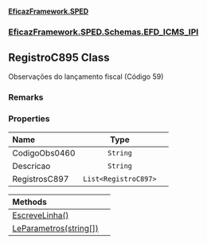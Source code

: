 #### [EficazFramework.SPED](EficazFrameworkSPED.md 'EficazFramework SPED')
### [EficazFramework.SPED.Schemas.EFD_ICMS_IPI](EficazFramework.SPED.Schemas.EFD_ICMS_IPI.md 'EficazFramework.SPED.Schemas.EFD_ICMS_IPI')

## RegistroC895 Class

Observações do lançamento fiscal (Código 59)

### Remarks
### Properties

| Name | Type | |
| :--- | :---: | :--- |
| CodigoObs0460 | `String` |  |
| Descricao | `String` |  |
| RegistrosC897 | `List<RegistroC897>` |  |

| Methods | |
| :--- | :--- |
| [EscreveLinha()](EficazFramework.SPED.Schemas.EFD_ICMS_IPI/RegistroC895/EscreveLinha().md 'EficazFramework.SPED.Schemas.EFD_ICMS_IPI.RegistroC895.EscreveLinha()') | |
| [LeParametros(string[])](EficazFramework.SPED.Schemas.EFD_ICMS_IPI/RegistroC895/LeParametros(string[]).md 'EficazFramework.SPED.Schemas.EFD_ICMS_IPI.RegistroC895.LeParametros(string[])') | |
